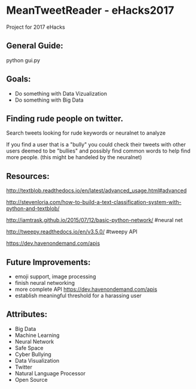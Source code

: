 # MeanTweetReader - eHacks2017
Project for 2017 eHacks

## General Guide:
python gui.py

## Goals:

 - Do something with Data Vizualization
 - Do something with Big Data

## Finding rude people on twitter. 

Search tweets looking for rude keywords or neuralnet to analyze 

If you find a user that is a "bully" you could check their tweets with other users deemed to be "bullies" and possibly find common words to help find more people. (this might be handeled by the neuralnet)

 
## Resources: 
http://textblob.readthedocs.io/en/latest/advanced_usage.html#advanced

http://stevenloria.com/how-to-build-a-text-classification-system-with-python-and-textblob/

http://iamtrask.github.io/2015/07/12/basic-python-network/ #neural net

http://tweepy.readthedocs.io/en/v3.5.0/ #tweepy API

https://dev.havenondemand.com/apis


## Future Improvements: 
 - emoji support, image processing
 - finish neural networking
 - more complete API https://dev.havenondemand.com/apis
 - establish meaningful threshold for a harassing user 
 
 
## Attributes: 
 - Big Data
 - Machine Learning
 - Neural Network
 - Safe Space
 - Cyber Bullying
 - Data Visualization
 - Twitter
 - Natural Language Processor
 - Open Source
 
 
